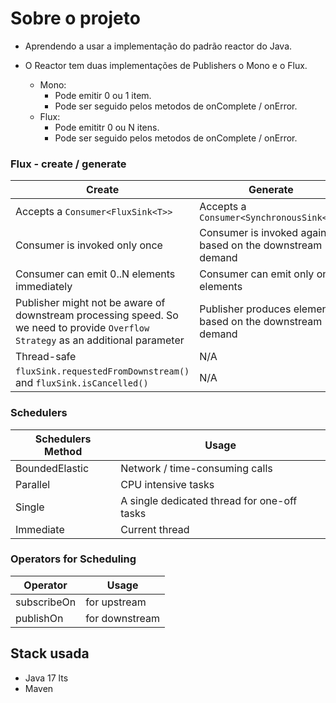 # Sobre o projeto
- Aprendendo a usar a implementação do padrão reactor do Java.

- O Reactor tem duas implementações de Publishers o Mono e o Flux.
    - Mono:
        - Pode emitir 0 ou 1 item.
        - Pode ser seguido pelos metodos de onComplete / onError.
    - Flux:
        - Pode emititr 0 ou N itens.
        - Pode ser seguido pelos metodos de onComplete / onError.


### Flux - create / generate

| Create                                                                                                                            | Generate                                                   |
|-----------------------------------------------------------------------------------------------------------------------------------|------------------------------------------------------------|
| Accepts a `Consumer<FluxSink<T>>`                                                                                                 | Accepts a `Consumer<SynchronousSink<T>>`                   |
| Consumer is invoked only once                                                                                                     | Consumer is invoked again based on the downstream demand   |
| Consumer can emit 0..N elements immediately                                                                                       | Consumer can emit only one elements                        |
| Publisher might not be aware of downstream processing speed. So we need to provide `Overflow Strategy` as an additional parameter | Publisher produces elements based on the downstream demand |
| Thread-safe                                                                                                                       | N/A                                                        |
| `fluxSink.requestedFromDownstream()` and `fluxSink.isCancelled()`                                                                 | N/A                                                        |


### Schedulers
| Schedulers Method | Usage                                        |
|-------------------|----------------------------------------------|
| BoundedElastic    | Network / time-consuming calls               |
| Parallel          | CPU intensive tasks                          |
| Single            | A single dedicated thread for one-off tasks  |
| Immediate         | Current thread                               |


### Operators for Scheduling
| Operator    | Usage          |
|-------------|----------------|
| subscribeOn | for upstream   |
| publishOn   | for downstream |

## Stack usada
- Java 17 lts
- Maven

